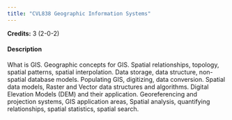 ```yaml
---
title: "CVL838 Geographic Information Systems"
---
```

**Credits:** 3 (2-0-2)

#### Description
What is GIS. Geographic concepts for GIS. Spatial relationships, topology, spatial patterns, spatial interpolation. Data storage, data structure, non-spatial database models. Populating GIS, digitizing, data conversion. Spatial data models, Raster and Vector data structures and algorithms. Digital Elevation Models (DEM) and their application. Georeferencing and projection systems, GIS application areas, Spatial analysis, quantifying relationships, spatial statistics, spatial search.